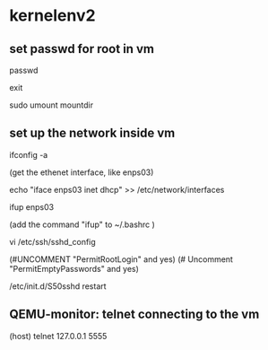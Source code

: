 # kernelenv2

## set passwd for root in vm
passwd

exit

sudo umount mountdir

## set up the network inside vm
ifconfig -a

(get the ethenet interface, like enps03)

echo "iface enps03 inet dhcp" >> /etc/network/interfaces

ifup enps03

(add the command "ifup" to ~/.bashrc )


vi /etc/ssh/sshd_config

(#UNCOMMENT "PermitRootLogin" and yes) (# Uncomment "PermitEmptyPasswords" and yes)

/etc/init.d/S50sshd restart

## QEMU-monitor: telnet connecting to the vm 
(host) telnet 127.0.0.1 5555


